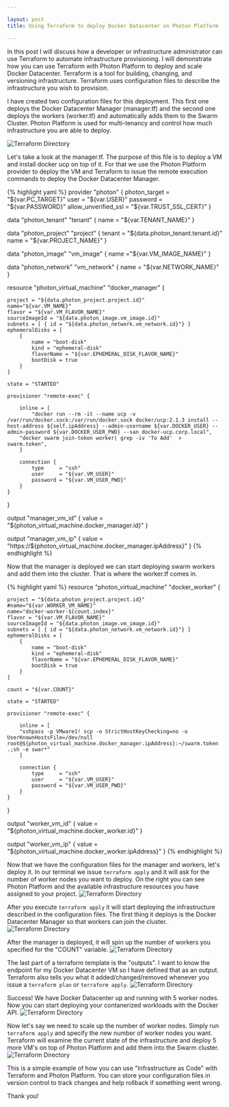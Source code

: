 ```yaml
---

layout: post
title: Using Terraform to deploy Docker Datacenter on Photon Platform 

---
```


In this post I will discuss how a developer or infrastructure
administrator can use Terraform to automate infrastructure provisioning.
I will demonstrate how you can use Terraform with Photon Platform to
deploy and scale Docker Datacenter. Terraform is a tool for building, changing,
and versioning infrastructure. Terraform uses configuration files to
describe the infrastructure you wish to provision.

I have created two configuration files for this deployment. This first
one deploys the Docker Datacenter Manager (manager.tf) and the second one deploys the
workers (worker.tf) and automatically adds them to the Swarm Cluster. Photon Platform is
used for multi-tenancy and control how much infrastructure you are able
to deploy.

![Terraform Directory](/downloads/terraform-directory.png)

Let's take a look at the manager.tf. The purpose of this file is to
deploy a VM and install docker ucp on top of it. For that we use the
Photon Platform provider to deploy the VM and Terraform to issue the
remote execution commands to deploy the Docker Datacenter Manager.

{% highlight yaml %}
provider "photon" {
    photon_target = "${var.PC_TARGET}"
    user = "${var.USER}"
    password = "${var.PASSWORD}"
    allow_unverified_ssl = "${var.TRUST_SSL_CERT}"
}

data "photon_tenant" "tenant" {
    name = "${var.TENANT_NAME}"
}

data "photon_project" "project" {
    tenant = "${data.photon_tenant.tenant.id}"
    name = "${var.PROJECT_NAME}"
}

data "photon_image" "vm_image" {
    name ="${var.VM_IMAGE_NAME}"
}

data "photon_network" "vm_network" {
    name = "${var.NETWORK_NAME}"
}

resource "photon_virtual_machine" "docker_manager" {

    project = "${data.photon_project.project.id}"
    name="${var.VM_NAME}"
    flavor = "${var.VM_FLAVOR_NAME}"
    sourceImageId = "${data.photon_image.vm_image.id}"
    subnets = [ { id = "${data.photon_network.vm_network.id}"} ]
    ephemeralDisks = [
        {
            name = "boot-disk"
            kind = "ephemeral-disk"
            flavorName = "${var.EPHEMERAL_DISK_FLAVOR_NAME}"
            bootDisk = true
        }
    ]

    state = "STARTED"

    provisioner "remote-exec" {

        inline = [
            "docker run --rm -it --name ucp -v /var/run/docker.sock:/var/run/docker.sock docker/ucp:2.1.3 install --host-address ${self.ipAddress} --admin-username ${var.DOCKER_USER} --admin-password ${var.DOCKER_USER_PWD} --san docker-ucp.corp.local",
	    "docker swarm join-token worker| grep -iv 'To Add'  > swarm.token",
        ]

        connection {
            type     = "ssh"
            user     = "${var.VM_USER}"
            password = "${var.VM_USER_PWD}"
        }
    }

}

output "manager_vm_id" {
  value = "${photon_virtual_machine.docker_manager.id}"
}

output "manager_vm_ip" {
  value = "https://${photon_virtual_machine.docker_manager.ipAddress}"
}
{% endhighlight %}

Now that the manager is deployed we can start deploying swarm workers
and add them into the cluster. That is where the worker.tf comes in.

{% highlight yaml %}
resource "photon_virtual_machine" "docker_worker" {

    project = "${data.photon_project.project.id}"
    #name="${var.WORKER_VM_NAME}"
    name="docker-worker-${count.index}"
    flavor = "${var.VM_FLAVOR_NAME}"
    sourceImageId = "${data.photon_image.vm_image.id}"
    subnets = [ { id = "${data.photon_network.vm_network.id}"} ]
    ephemeralDisks = [
        {
            name = "boot-disk"
            kind = "ephemeral-disk"
            flavorName = "${var.EPHEMERAL_DISK_FLAVOR_NAME}"
            bootDisk = true
        }
    ]

    count = "${var.COUNT}"

    state = "STARTED"

    provisioner "remote-exec" {

        inline = [
	    "sshpass -p VMware1! scp -o StrictHostKeyChecking=no -o UserKnownHostsFile=/dev/null root@${photon_virtual_machine.docker_manager.ipAddress}:~/swarm.token .;sh -e swar*"
        ]

        connection {
            type     = "ssh"
            user     = "${var.VM_USER}"
            password = "${var.VM_USER_PWD}"
        }
    }

}

output "worker_vm_id" {
  value = "${photon_virtual_machine.docker_worker.id}"
}

output "worker_vm_ip" {
  value = "${photon_virtual_machine.docker_worker.ipAddress}"
}
{% endhighlight %}

Now that we have the configuration files for the manager and workers, let's deploy it. In our terminal we issue `terraform apply` and it will ask for the number of worker nodes you want to deploy. On the right you can see Photon Platform and the available infrastructure resources you have assigned to your project. 
![Terraform Directory](/downloads/terraform-photon-start.png)

After you execute `terraform apply` it will start deploying the
infrastructure described in the configuration files. The first thing it
deploys is the Docker Datacenter Manager so that workers can join the
cluster.
![Terraform Directory](/downloads/photon-manager.png)

After the manager is deployed, it will spin up the number of workers you
specified for the "COUNT" variable. 
![Terraform Directory](/downloads/photon-complete.png)

The last part of a terraform template is the "outputs". I want to know
the endpoint for my Docker Datacenter VM so I have defined that as an
output. Terraform also tells you what it added/changed/removed whenever
you issue a `terraform plan` or `terraform apply`.
![Terraform Directory](/downloads/terraform-complete.png)

Success! We have Docker Datacenter up and running with 5 worker nodes.
Now you can start deploying your contanerized workloads with the Docker
API.
![Terraform Directory](/downloads/ddc-ui.png)

Now let's say we need to scale up the number of worker nodes. Simply run
`terraform apply` and specify the new number of worker nodes you want.
Terraform will examine the current state of the infrastructure and
deploy 5 more VM's on top of Photon Platform and add them into the Swarm
cluster.
![Terraform Directory](/downloads/scaleout-10-nodes-cli.png)

This is a simple example of how you can use "Infrastructure as Code"
with Terraform and Photon Platform. You can store your configuration
files in version control to track changes and help rollback if something
went wrong.

Thank you!

